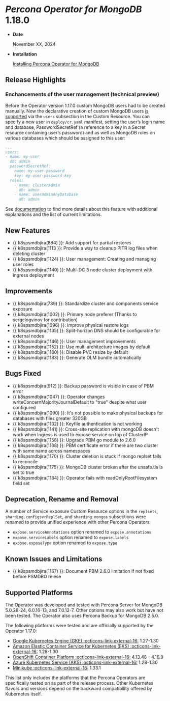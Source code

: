 # *Percona Operator for MongoDB* 1.18.0

* **Date**

    November XX, 2024

* **Installation**

    [Installing Percona Operator for MongoDB](../System-Requirements.md#installation-guidelines)

## Release Highlights

### Enchancements of the user management (technical preview)

Before the Operator version 1.17.0 custom MongoDB users had to be created manually. Now the declarative creation of custom MongoDB users [is supported](../users.md#unprivileged-users) via the `users` subsection in the Custom Resource. You can specify a new user in `deploy/cr.yaml` manifest, setting the user’s login name and database, PasswordSecretRef (a reference to a key in a Secret resource containing user’s password) and as well as MongoDB roles on various databases which should be assigned to this user:

```yaml
...
users:
- name: my-user
  db: admin
  passwordSecretRef: 
    name: my-user-password
    key: my-user-password-key
  roles:
    - name: clusterAdmin
      db: admin
    - name: userAdminAnyDatabase
      db: admin
```

See [documentation](../users.md#unprivileged-users) to find more details about this feature with additional explanations and the list of current limitations.

## New Features

* {{ k8spsmdbjira(894) }}: Add support for partial restores
* {{ k8spsmdbjira(1113 }}: Provide a way to cleanup PITR log files when deleting cluster
* {{ k8spsmdbjira(1124) }}: User management: Creating and managing user roles
* {{ k8spsmdbjira(1140) }}: Multi-DC 3 node cluster deployment with ingress deployment

## Improvements

* {{ k8spsmdbjira(739) }}: Standardize cluster and components service exposure
* {{ k8spsmdbjira(1002) }}: Primary node preferer (Thanks to sergelogvinov for contribution)
* {{ k8spsmdbjira(1096) }}: Improve physical restore logs
* {{ k8spsmdbjira(1135) }}: Split-horizon DNS should be configurable for external nodes
* {{ k8spsmdbjira(1146) }}: User management improvements
* {{ k8spsmdbjira(1152) }}: Use multi architecture images by default
* {{ k8spsmdbjira(1160) }}: Disable PVC resize by default
* {{ k8spsmdbjira(1183) }}: Generate OLM bundle automatically

## Bugs Fixed

* {{ k8spsmdbjira(912) }}: Backup password is visible in case of PBM error
* {{ k8spsmdbjira(1047) }}: Operator changes writeConcernMajorityJournalDefault to "true" despite what user configured
* {{ k8spsmdbjira(1090) }}: It's not possible to make physical backups for databases with files greater 320GB
* {{ k8spsmdbjira(1132) }}: Keyfile authentication is not working
* {{ k8spsmdbjira(1141) }}: Cross-site replication with mongoDB doesn't work when Ingress is used to expose service on top of ClusterIP
* {{ k8spsmdbjira(1158) }}: Upgrade PBM go module to 2.6.0
* {{ k8spsmdbjira(1168) }}: PBM certificate error if there are two cluster with same name across namespaces
* {{ k8spsmdbjira(1170) }}: Cluster deletion is stuck if mongo replset fails to reconcile
* {{ k8spsmdbjira(1175) }}: MongoDB cluster broken after the unsafe.tls is set to true
* {{ k8spsmdbjira(1184) }}: Operator fails with readOnlyRootFilesystem field set

## Deprecation, Rename and Removal

A number of Service exposure Custom Resource options in the `replsets`, `sharding.configsvrReplSet`, and `sharding.mongos` subsections were renamed to provide unified experience with other Percona Operators:

* `expose.serviceAnnotations` option renamed to `expose.annotations`
* `expose.serviceLabels` option renamed to `expose.labels`
* `expose.exposeType` option renamed to `expose.type`

## Known Issues and Limitations

* {{ k8spsmdbjira(1167) }}: Document PBM 2.6.0 limitation if not fixed before PSMDBO relese

## Supported Platforms

The Operator was developed and tested with Percona Server for MongoDB 5.0.28-24,
6.0.16-13, and 7.0.12-7. Other options may also work but have not been tested. The
Operator also uses Percona Backup for MongoDB 2.5.0.

The following platforms were tested and are officially supported by the Operator
1.17.0:

* [Google Kubernetes Engine (GKE) :octicons-link-external-16:](https://cloud.google.com/kubernetes-engine) 1.27-1.30
* [Amazon Elastic Container Service for Kubernetes (EKS) :octicons-link-external-16:](https://aws.amazon.com) 1.28-1.30
* [OpenShift Container Platform :octicons-link-external-16:](https://www.redhat.com/en/technologies/cloud-computing/openshift) 4.13.48 - 4.16.9
* [Azure Kubernetes Service (AKS) :octicons-link-external-16:](https://azure.microsoft.com/en-us/services/kubernetes-service/) 1.28-1.30
* [Minikube :octicons-link-external-16:](https://github.com/kubernetes/minikube) 1.33.1

This list only includes the platforms that the Percona Operators are specifically tested on as part of the release process. Other Kubernetes flavors and versions depend on the backward compatibility offered by Kubernetes itself.
